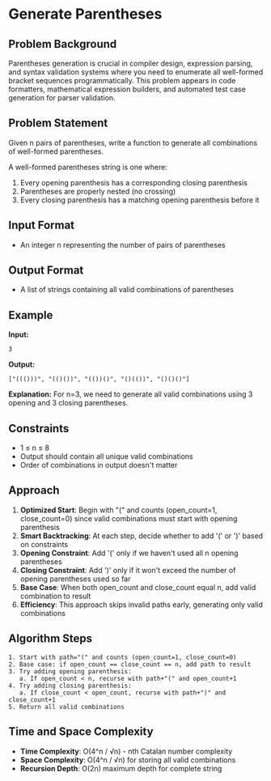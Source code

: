 # Generate Parentheses

## Problem Background
Parentheses generation is crucial in compiler design, expression parsing, and syntax validation systems where you need to enumerate all well-formed bracket sequences programmatically. This problem appears in code formatters, mathematical expression builders, and automated test case generation for parser validation.

## Problem Statement
Given n pairs of parentheses, write a function to generate all combinations of well-formed parentheses.

A well-formed parentheses string is one where:
1. Every opening parenthesis has a corresponding closing parenthesis
2. Parentheses are properly nested (no crossing)
3. Every closing parenthesis has a matching opening parenthesis before it

## Input Format
* An integer n representing the number of pairs of parentheses

## Output Format
* A list of strings containing all valid combinations of parentheses

## Example
**Input:**
```
3
```

**Output:**
```
["((()))", "(()())", "(())()", "()(())", "()()()"]
```

**Explanation:**
For n=3, we need to generate all valid combinations using 3 opening and 3 closing parentheses.

## Constraints
* 1 ≤ n ≤ 8
* Output should contain all unique valid combinations
* Order of combinations in output doesn't matter

## Approach
1. **Optimized Start**: Begin with "(" and counts (open_count=1, close_count=0) since valid combinations must start with opening parenthesis
2. **Smart Backtracking**: At each step, decide whether to add '(' or ')' based on constraints
3. **Opening Constraint**: Add '(' only if we haven't used all n opening parentheses
4. **Closing Constraint**: Add ')' only if it won't exceed the number of opening parentheses used so far
5. **Base Case**: When both open_count and close_count equal n, add valid combination to result
6. **Efficiency**: This approach skips invalid paths early, generating only valid combinations

## Algorithm Steps
```
1. Start with path="(" and counts (open_count=1, close_count=0)
2. Base case: if open_count == close_count == n, add path to result
3. Try adding opening parenthesis:
   a. If open_count < n, recurse with path+"(" and open_count+1
4. Try adding closing parenthesis:
   a. If close_count < open_count, recurse with path+")" and close_count+1
5. Return all valid combinations
```

## Time and Space Complexity
- **Time Complexity**: O(4^n / √n) - nth Catalan number complexity
- **Space Complexity**: O(4^n / √n) for storing all valid combinations
- **Recursion Depth**: O(2n) maximum depth for complete string